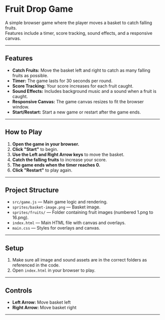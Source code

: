 # Fruit Drop Game

A simple browser game where the player moves a basket to catch falling fruits.  
Features include a timer, score tracking, sound effects, and a responsive canvas.

---

## Features

- **Catch Fruits:** Move the basket left and right to catch as many falling fruits as possible.
- **Timer:** The game lasts for 30 seconds per round.
- **Score Tracking:** Your score increases for each fruit caught.
- **Sound Effects:** Includes background music and a sound when a fruit is caught.
- **Responsive Canvas:** The game canvas resizes to fit the browser window.
- **Start/Restart:** Start a new game or restart after the game ends.

---

## How to Play

1. **Open the game in your browser.**
2. **Click "Start"** to begin.
3. **Use the Left and Right Arrow keys** to move the basket.
4. **Catch the falling fruits** to increase your score.
5. **The game ends when the timer reaches 0.**
6. **Click "Restart"** to play again.

---

## Project Structure

- `src/game.js` — Main game logic and rendering.
- `sprites/basket-image.png` — Basket image.
- `sprites/fruits/` — Folder containing fruit images (numbered 1.png to 16.png).
- `index.html` — Main HTML file with canvas and overlays.
- `main.css` — Styles for overlays and canvas.

---

## Setup

1. Make sure all image and sound assets are in the correct folders as referenced in the code.
2. Open `index.html` in your browser to play.

---

## Controls

- **Left Arrow:** Move basket left
- **Right Arrow:** Move basket right

---

